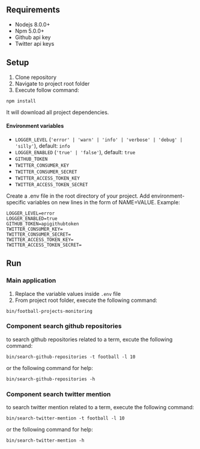 ## Requirements
- Nodejs 8.0.0+
- Npm 5.0.0+
- Github api key
- Twitter api keys

## Setup
1. Clone repository
2. Navigate to project root folder
3. Execute follow command:
```shell
npm install
```
It will download all project dependencies.

#### Environment variables

  - `LOGGER_LEVEL` (`'error' | 'warn' | 'info' | 'verbose' | 'debug' | 'silly'`), default: `info`
  - `LOGGER_ENABLED` (`'true' | 'false'`), default: `true`
  - `GITHUB_TOKEN`
  - `TWITTER_CONSUMER_KEY`
  - `TWITTER_CONSUMER_SECRET`
  - `TWITTER_ACCESS_TOKEN_KEY`
  - `TWITTER_ACCESS_TOKEN_SECRET`

  Create a .env file in the root directory of your project. Add environment-specific variables on new lines in the form of NAME=VALUE. Example:

  ```plain-text
 LOGGER_LEVEL=error
 LOGGER_ENABLED=true
 GITHUB_TOKEN=apigithubtoken
 TWITTER_CONSUMER_KEY=
 TWITTER_CONSUMER_SECRET=
 TWITTER_ACCESS_TOKEN_KEY=
 TWITTER_ACCESS_TOKEN_SECRET=
  ```

## Run

### Main application
1. Replace the variable values inside `.env` file
2. From project root folder, execute the following command:

``` shell
bin/football-projects-monitoring
```

### Component search github repositories

to search github repositories related to a term, excute the following command:

``` shell
bin/search-github-repositories -t football -l 10
```
or the following command for help:

``` shell
bin/search-github-repositories -h
```

### Component search twitter mention

to search twitter mention related to a term, execute the following command:

``` shell
bin/search-twitter-mention -t football -l 10
```
or the following command for help:

``` shell
bin/search-twitter-mention -h
```